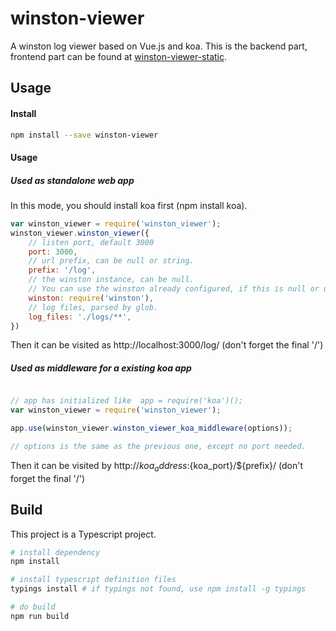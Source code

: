 # winston-viewer

A winston log viewer based on Vue.js and koa. This is the backend part, frontend part can be found at 
[winston-viewer-static](https://github.com/ZaneXie/winston-viewer-static).

## Usage

#### Install
```bash
npm install --save winston-viewer
```

#### Usage
##### Used as standalone web app
In this mode, you should install koa first (npm install koa).
```javascript
var winston_viewer = require('winston_viewer');
winston_viewer.winston_viewer({
    // listen port, default 3000
    port: 3000,                  
    // url prefix, can be null or string.
    prefix: '/log',              
    // the winston instance, can be null. 
    // You can use the winston already configured, if this is null or undefined, the log_files will be used.
    winston: require('winston'), 
    // log files, parsed by glob.
    log_files: './logs/**',
})
```
Then it can be visited as http://localhost:3000/log/ (don't forget the final '/')

##### Used as middleware for a existing koa app

```javascript

// app has initialized like  app = require('koa')();
var winston_viewer = require('winston_viewer');

app.use(winston_viewer.winston_viewer_koa_middleware(options));

// options is the same as the previous one, except no port needed.
```

Then it can be visited by http://${koa_address}:${koa_port}/${prefix}/ (don't forget the final '/')


## Build
This project is a Typescript project.

```bash
# install dependency
npm install

# install typescript definition files
typings install # if typings not found, use npm install -g typings

# do build
npm run build
```
